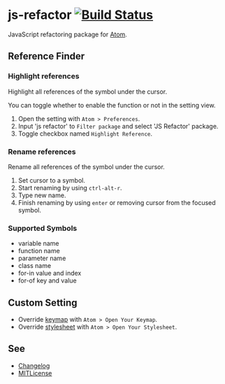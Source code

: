 # js-refactor [![Build Status](https://travis-ci.org/minodisk/js-refactor.svg?branch=master)](https://travis-ci.org/minodisk/js-refactor)

JavaScript refactoring package for [Atom](https://atom.io/).

## Reference Finder

### Highlight references

Highlight all references of the symbol under the cursor.

<!-- ![capture_reference](https://cloud.githubusercontent.com/assets/514164/2929355/b4fe6d30-d788-11e3-88c3-e65c0046d3fc.gif) -->

You can toggle whether to enable the function or not in the setting view.

1. Open the setting with `Atom > Preferences`.
2. Input 'js refactor' to `Filter package` and select 'JS Refactor' package.
3. Toggle checkbox named `Highlight Reference`.

### Rename references

Rename all references of the symbol under the cursor.

<!-- ![capture_rename](https://cloud.githubusercontent.com/assets/514164/2929354/b4e848d4-d788-11e3-99c2-620f406d5e6f.gif) -->

1. Set cursor to a symbol.
2. Start renaming by using `ctrl-alt-r`.
3. Type new name.
4. Finish renaming by using `enter` or removing cursor from the focused symbol.

### Supported Symbols

* variable name
* function name
* parameter name
* class name
* for-in value and index
* for-of key and value

<!-- ## Highlight Compile Error (EXPERIMENTAL) -->

<!-- ![capture_error](https://cloud.githubusercontent.com/assets/514164/2936037/568a47d8-d841-11e3-84d4-76ba1a8f69b6.gif) -->

<!-- You can toggle whether to enable the function or not in the setting view. -->

<!-- 1. Open the setting with `Atom > Preferences`.
2. Input 'js refactor' to `Filter package` and select 'JS Refactor' package.
3. Toggle checkbox named `Highlight Error`. -->

## Custom Setting

* Override [keymap](kaymaps/js-refactor.cson) with `Atom > Open Your Keymap`.
* Override [stylesheet](stylesheets/js-refactor.less) with `Atom > Open Your Stylesheet`.

## See

* [Changelog](CHANGELOG.md)
* [MITLicense](LICENSE)
